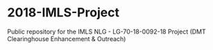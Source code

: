 # 2018-IMLS-Project
Public repository for the IMLS NLG - LG-70-18-0092-18 Project (DMT Clearinghouse Enhancement &amp; Outreach)
